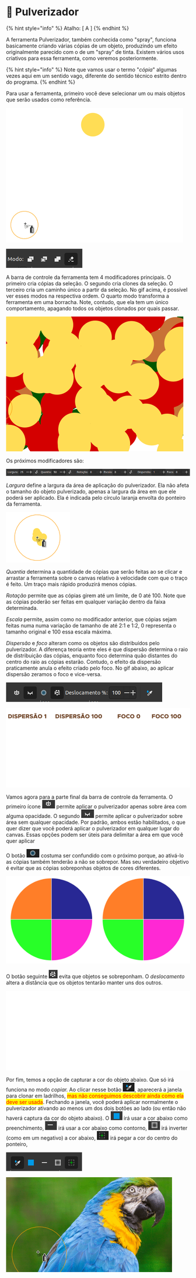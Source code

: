 # 🔴 Pulverizador

{% hint style="info" %}
Atalho: \[ A ]
{% endhint %}

A ferramenta Pulverizador, também conhecida como "spray", funciona basicamente criando várias cópias de um objeto, produzindo um efeito originalmente parecido com o de um "spray" de tinta. Existem vários usos criativos para essa ferramenta, como veremos posteriormente.

{% hint style="info" %}
Note que vamos usar o termo "_cópia_" algumas vezes aqui em um sentido vago, diferente do sentido técnico estrito dentro do programa.
{% endhint %}

Para usar a ferramenta, primeiro você deve selecionar um ou mais objetos que serão usados como referência.

![](<../.gitbook/assets/Peek 22-06-2022 21-15.gif>)

![](<../.gitbook/assets/image (34) (1).png>)

A barra de controle da ferramenta tem 4 modificadores principais. O primeiro cria cópias da seleção. O segundo cria clones da seleção. O terceiro cria um caminho único a partir da seleção. No gif acima, é possível ver esses modos na respectiva ordem. O quarto modo transforma a ferramenta em uma borracha. Note, contudo, que ela tem um único comportamento, apagando todos os objetos clonados por quais passar.

![](<../.gitbook/assets/Peek 22-06-2022 21-28.gif>)

Os próximos modificadores são:

![](<../.gitbook/assets/image (59) (1) (1).png>)

_Largura_ define a largura da área de aplicação do pulverizador. Ela não afeta o tamanho do objeto pulverizado, apenas a largura da área em que ele poderá ser aplicado. Ela é indicada pelo círculo laranja envolta do ponteiro da ferramenta.

![](<../.gitbook/assets/image (49) (1) (1).png>)

_Quantia_ determina a quantidade de cópias que serão feitas ao se clicar e arrastar a ferramenta sobre o canvas relativo à velocidade com que o traço é feito. Um traço mais rápido produzirá menos cópias.

_Rotação_ permite que as cópias girem até um limite, de 0 até 100. Note que as cópias poderão ser feitas em qualquer variação dentro da faixa determinada.&#x20;

_Escala_ permite, assim como no modificador anterior, que cópias sejam feitas numa numa variação de tamanho de até 2:1 e 1:2, 0 representa o tamanho original e 100 essa escala máxima.

_Dispersão_ e _foco_ alteram como os objetos são distribuídos pelo pulverizador. A diferença teoria entre eles é que dispersão determina o raio de distribuição das cópias, enquanto foco determina quão distantes do centro do raio as cópias estarão. Contudo, o efeito da dispersão praticamente anula o efeito criado pelo foco. No gif abaixo, ao aplicar dispersão zeramos o foco e vice-versa.&#x20;

![](<../.gitbook/assets/image (50) (1) (1).png>)

![](<../.gitbook/assets/Peek 23-06-2022 03-14.gif>)

Vamos agora para a parte final da barra de controle da ferramenta. O primeiro ícone ![](<../.gitbook/assets/image (18) (1) (1).png>) permite aplicar o pulverizador apenas sobre área com alguma opacidade. O segundo ![](<../.gitbook/assets/image (39) (1) (1).png>) permite aplicar o pulverizador sobre área sem qualquer opacidade. Por padrão, ambos estão habilitados, o que quer dizer que você poderá aplicar o pulverizador em qualquer lugar do canvas. Essas opções podem ser úteis para delimitar a área em que você quer aplicar&#x20;

O botão ![](<../.gitbook/assets/image (41) (1) (1).png>) costuma ser confundido com o próximo porque, ao ativá-lo as cópias também tenderão a não se sobrepor. Mas seu verdadeiro objetivo é evitar que as cópias sobreponhas objetos de cores diferentes.

![](<../.gitbook/assets/Peek 23-06-2022 03-40.gif>)

O botão seguinte ![](<../.gitbook/assets/image (17) (1) (1) (1).png>) evita que objetos se sobreponham. O _deslocamento_ altera a distância que os objetos tentarão manter uns dos outros.&#x20;

![](<../.gitbook/assets/Peek 23-06-2022 02-58.gif>)

Por fim, temos a opção de capturar a cor do objeto abaixo. Que só irá funciona no modo _copiar._ Ao clicar nesse botão ![](<../.gitbook/assets/image (8) (1) (1).png>), aparecerá a janela para clonar em ladrilhos, <mark style="color:red;">mas não conseguimos descobrir ainda como ela deve ser usada</mark>. Fechando a janela, você poderá aplicar normalmente o pulverizador ativando ao menos um dos dois botões ao lado (ou então não haverá captura da cor do objeto abaixo). O ![](<../.gitbook/assets/image (55) (1) (1).png>) irá usar a cor abaixo como preenchimento, ![](<../.gitbook/assets/image (23) (1) (1).png>) irá usar a cor abaixo como contorno, ![](<../.gitbook/assets/image (16) (1) (1) (1).png>) irá inverter (como em um negativo) a cor abaixo, ![](<../.gitbook/assets/image (51) (1) (1).png>) irá pegar a cor do centro do ponteiro,&#x20;

![](<../.gitbook/assets/image (36) (1) (1) (1).png>)

![](<../.gitbook/assets/Peek 23-06-2022 12-27.gif>)

